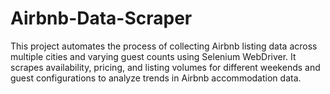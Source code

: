 # Airbnb-Data-Scraper
This project automates the process of collecting Airbnb listing data across multiple cities and varying guest counts using Selenium WebDriver. It scrapes availability, pricing, and listing volumes for different weekends and guest configurations to analyze trends in Airbnb accommodation data.
